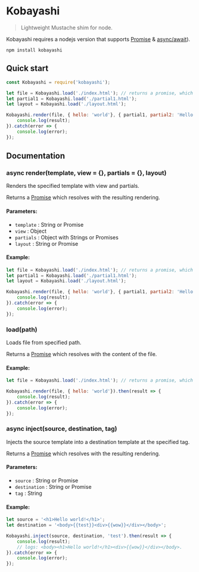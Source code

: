 # Kobayashi

> Lightweight Mustache shim for node.

Kobayashi requires a nodejs version that supports [Promise](https://developer.mozilla.org/en-US/docs/Web/JavaScript/Reference/Global_Objects/Promise) & [async/await](https://developer.mozilla.org/en-US/docs/Web/JavaScript/Reference/Statements/async_function)).

```
npm install kobayashi
```

## Quick start

```js
const Kobayashi = require('kobayashi');

let file = Kobayashi.load('./index.html'); // returns a promise, which is later resolved in the render function.
let partial1 = Kobayashi.load('./partial1.html');
let layout = Kobayashi.load('./layout.html');

Kobayashi.render(file, { hello: 'world'}, { partial1, partial2: 'Hello.' }, layout).then(result => {
    console.log(result);
}).catch(error => {
    console.log(error);
});
```

## Documentation

### async render(template, view = {}, partials = {}, layout)
Renders the specified template with view and partials.

Returns a [Promise](https://developer.mozilla.org/en-US/docs/Web/JavaScript/Reference/Global_Objects/Promise) which resolves with the resulting rendering.

#### Parameters:
 * `template` : String or Promise
 * `view` : Object
 * `partials` : Object with Strings or Promises
 * `layout` : String or Promise

#### Example:
```js
let file = Kobayashi.load('./index.html'); // returns a promise, which is later resolved in the render function.
let partial1 = Kobayashi.load('./partial1.html');
let layout = Kobayashi.load('./layout.html');

Kobayashi.render(file, { hello: 'world'}, { partial1, partial2: 'Hello.' }, layout).then(result => {
    console.log(result);
}).catch(error => {
    console.log(error);
});
```

### load(path)
Loads file from specified path.

Returns a [Promise](https://developer.mozilla.org/en-US/docs/Web/JavaScript/Reference/Global_Objects/Promise) which resolves with the content of the file.

#### Example:
```js
let file = Kobayashi.load('./index.html'); // returns a promise, which is later resolved in the render function.

Kobayashi.render(file, { hello: 'world'}).then(result => {
    console.log(result);
}).catch(error => {
    console.log(error);
});
```

### async inject(source, destination, tag)
Injects the source template into a destination template at the specified tag.

Returns a [Promise](https://developer.mozilla.org/en-US/docs/Web/JavaScript/Reference/Global_Objects/Promise) which resolves with the resulting rendering.

#### Parameters:
 * `source` : String or Promise
 * `destination` : String or Promise
 * `tag` : String

#### Example:
```js
let source = '<h1>Hello world!</h1>';
let destination = '<body>{{test}}<div>{{wow}}</div></body>';

Kobayashi.inject(source, destination, 'test').then(result => {
    console.log(result);
    // logs: <body><h1>Hello world!</h1><div>{{wow}}</div></body>.
}).catch(error => {
    console.log(error);
});

```